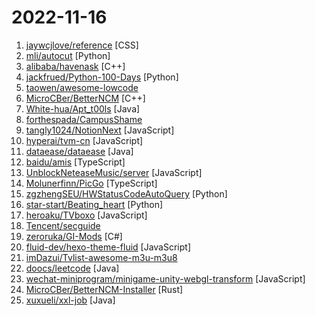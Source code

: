 # 2022-11-16

1. [jaywcjlove/reference](https://github.com/jaywcjlove/reference "为开发人员分享快速参考备忘清单(速查表)") [CSS]
2. [mli/autocut](https://github.com/mli/autocut "用文本编辑器剪视频") [Python]
3. [alibaba/havenask](https://github.com/alibaba/havenask "") [C++]
4. [jackfrued/Python-100-Days](https://github.com/jackfrued/Python-100-Days "Python - 100天从新手到大师") [Python]
5. [taowen/awesome-lowcode](https://github.com/taowen/awesome-lowcode "国内低代码平台从业者交流") 
6. [MicroCBer/BetterNCM](https://github.com/MicroCBer/BetterNCM "PC版网易云客户端插件管理器") [C++]
7. [White-hua/Apt_t00ls](https://github.com/White-hua/Apt_t00ls "高危漏洞利用工具") [Java]
8. [forthespada/CampusShame](https://github.com/forthespada/CampusShame "互联网仍有记忆！那些曾经在校招过程中毁过口头offer、意向书、三方的公司！纵然人微言轻，也想绵薄之力！") 
9. [tangly1024/NotionNext](https://github.com/tangly1024/NotionNext "一个使用 NextJS + Notion API 实现的，部署在 Vercel 上的静态博客系统。为Notion和所有创作者设计。") [JavaScript]
10. [hyperai/tvm-cn](https://github.com/hyperai/tvm-cn "TVM Documentation in Chinese Simplified (Unofficial) / TVM 中文文档") [JavaScript]
11. [dataease/dataease](https://github.com/dataease/dataease "人人可用的开源数据可视化分析工具。") [Java]
12. [baidu/amis](https://github.com/baidu/amis "前端低代码框架，通过 JSON 配置就能生成各种页面。") [TypeScript]
13. [UnblockNeteaseMusic/server](https://github.com/UnblockNeteaseMusic/server "Revive unavailable songs for Netease Cloud Music (Refactored & Enhanced version)") [JavaScript]
14. [Molunerfinn/PicGo](https://github.com/Molunerfinn/PicGo "🚀A simple & beautiful tool for pictures uploading built by vue-cli-electron-builder") [TypeScript]
15. [zgzhengSEU/HWStatusCodeAutoQuery](https://github.com/zgzhengSEU/HWStatusCodeAutoQuery "华为招聘状态码全天候在线自动查询工具") [Python]
16. [star-start/Beating_heart](https://github.com/star-start/Beating_heart "李峋的跳动的爱心，你值得拥有❤❤❤") [Python]
17. [heroaku/TVboxo](https://github.com/heroaku/TVboxo "自用资源") [JavaScript]
18. [Tencent/secguide](https://github.com/Tencent/secguide "面向开发人员梳理的代码安全指南") 
19. [zeroruka/GI-Mods](https://github.com/zeroruka/GI-Mods "Archive for anime game mods") [C#]
20. [fluid-dev/hexo-theme-fluid](https://github.com/fluid-dev/hexo-theme-fluid "🌊 一款 Material Design 风格的 Hexo 主题 / An elegant Material-Design theme for Hexo") [JavaScript]
21. [imDazui/Tvlist-awesome-m3u-m3u8](https://github.com/imDazui/Tvlist-awesome-m3u-m3u8 "直播源相关资源汇总 📺 💯 IPTV、M3U —— 勤洗手、戴口罩，祝愿所有人百毒不侵") 
22. [doocs/leetcode](https://github.com/doocs/leetcode "😏 LeetCode solutions in any programming language | 多种编程语言实现 LeetCode、《剑指 Offer（第 2 版）》、《程序员面试金典（第 6 版）》题解") [Java]
23. [wechat-miniprogram/minigame-unity-webgl-transform](https://github.com/wechat-miniprogram/minigame-unity-webgl-transform "") [JavaScript]
24. [MicroCBer/BetterNCM-Installer](https://github.com/MicroCBer/BetterNCM-Installer "一键安装BetterNCM") [Rust]
25. [xuxueli/xxl-job](https://github.com/xuxueli/xxl-job "A distributed task scheduling framework.（分布式任务调度平台XXL-JOB）") [Java]
